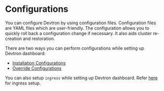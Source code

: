 # Configurations

You can configure Devtron by using configuration files. Configuration files are YAML files which are user-friendly.
The configuration allows you to quickly roll back a configuration change if necessary. It also aids cluster re-creation and restoration.

There are two ways you can perform configurations while setting up Devtron dashboard:

* [Installation Configurations](setup/install/installation-configuration.md)
* [Override Configurations](setup/install/override-default-devtron-installation-configs.md)


You can also setup `ingress` while setting up Devtron dashboard. Refer [here](setup/install/ingress-setup.md) for ingress setup.